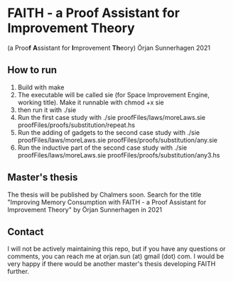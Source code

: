# FAITH - a Proof Assistant for Improvement Theory
(a Proo**f** **A**ssistant for **I**mprovement **Th**eory)
Örjan Sunnerhagen 2021

## How to run
1. Build with
    make
2. The executable will be called sie (for Space Improvement Engine, working title). Make it runnable with
    chmod +x sie
3. then run it with
    ./sie <law file> <proof file>
4. Run the first case study with
    ./sie proofFiles/laws/moreLaws.sie proofFiles/proofs/substitution/repeat.hs
5. Run the adding of gadgets to the second case study with
    ./sie proofFiles/laws/moreLaws.sie proofFiles/proofs/substitution/any.sie
6. Run the inductive part of the second case study with
    ./sie proofFiles/laws/moreLaws.sie proofFiles/proofs/substitution/any3.hs

## Master's thesis
The thesis will be published by Chalmers soon. Search for the title "Improving Memory Consumption with FAITH - a Proof Assistant for Improvement Theory" by Örjan Sunnerhagen in 2021

## Contact
I will not be actively maintaining this repo, but if you have any questions or comments, you can reach me at orjan.sun (at) gmail (dot) com. I would be very happy if there would be another master's thesis developing FAITH further.
